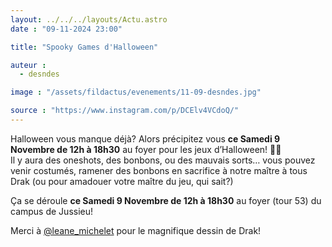 ```yaml
---
layout: ../../../layouts/Actu.astro
date : "09-11-2024 23:00"

title: "Spooky Games d'Halloween"

auteur :
  - desndes

image : "/assets/fildactus/evenements/11-09-desndes.jpg"

source : "https://www.instagram.com/p/DCElv4VCdoQ/"
---
```


Halloween vous manque déjà? Alors précipitez vous __ce Samedi 9 Novembre de 12h à 18h30__ au foyer pour les jeux d’Halloween! 🎃👻  
Il y aura des oneshots, des bonbons, ou des mauvais sorts… vous pouvez venir costumés, ramener des bonbons en sacrifice à notre maître à tous Drak (ou pour amadouer votre maître du jeu, qui sait?)

Ça se déroule __ce Samedi 9 Novembre de 12h à 18h30__ au foyer (tour 53) du campus de Jussieu!

Merci à [@leane_michelet](https://www.instagram.com/leane_michelet/) pour le magnifique dessin de Drak!
